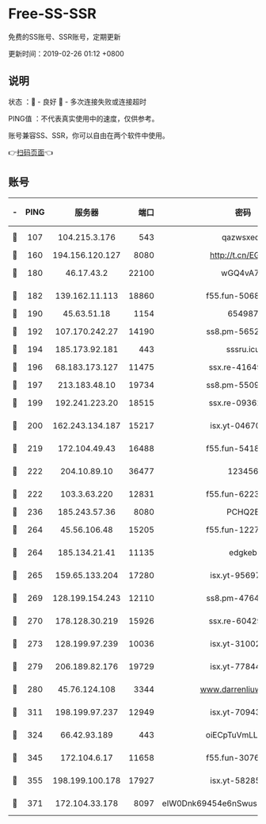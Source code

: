 # Free-SS-SSR

免费的SS账号、SSR账号，定期更新

更新时间：2019-02-26 01:12 +0800

## 说明

状态     ：🙂 - 良好 🙁 - 多次连接失败或连接超时

PING值   ：不代表真实使用中的速度，仅供参考。

账号兼容SS、SSR，你可以自由在两个软件中使用。

👉[扫码页面](https://liesauer.github.io/free-ss-ssr.github.io/)👈

## 账号

|-|PING|服务器|端口|密码|加密方式|区域|
|:----:|:----:|:-----:|-----:|:----:|:----:|:----:|
|🙂|107|104.215.3.176|543|qazwsxedc|aes-256-gcm|JP|
|🙂|160|194.156.120.127|8080|http://t.cn/EGJIyrl|rc4-md5|RU|
|🙂|180|46.17.43.2|22100|wGQ4vA7D|aes-256-gcm|RU|
|🙂|182|139.162.11.113|18860|f55.fun-50686264|aes-256-cfb|SG|
|🙂|190|45.63.51.18|1154|654987|chacha20|US|
|🙂|192|107.170.242.27|14190|ss8.pm-56526890|aes-256-cfb|US|
|🙂|194|185.173.92.181|443|sssru.icu|rc4-md5|RU|
|🙂|196|68.183.173.127|11475|ssx.re-41649202|aes-256-cfb|US|
|🙂|197|213.183.48.10|19734|ss8.pm-55096385|rc4-md5|RU|
|🙂|199|192.241.223.20|18515|ssx.re-09362839|aes-256-cfb|US|
|🙂|200|162.243.134.187|15217|isx.yt-04670550|aes-256-cfb|US|
|🙂|219|172.104.49.43|16488|f55.fun-54186310|aes-256-cfb|SG|
|🙂|222|204.10.89.10|36477|123456|aes-256-cfb|US|
|🙂|222|103.3.63.220|12831|f55.fun-62237207|aes-256-cfb|SG|
|🙂|236|185.243.57.36|8080|PCHQ2E|rc4-md5|US|
|🙂|264|45.56.106.48|15205|f55.fun-12278228|aes-256-cfb|US|
|🙂|264|185.134.21.41|11135|edgkeb|aes-256-cfb|GB|
|🙂|265|159.65.133.204|17280|isx.yt-95697435|aes-256-cfb|SG|
|🙂|269|128.199.154.243|12110|ss8.pm-47641220|aes-256-cfb|SG|
|🙂|270|178.128.30.219|15926|ssx.re-60429787|aes-256-cfb|SG|
|🙂|273|128.199.97.239|10036|isx.yt-31002701|aes-256-cfb|SG|
|🙂|279|206.189.82.176|19729|isx.yt-77844520|aes-256-cfb|SG|
|🙂|280|45.76.124.108|3344|www.darrenliuwei.com|aes-256-cfb|AU|
|🙂|311|198.199.97.237|12949|isx.yt-70943099|aes-256-cfb|US|
|🙂|324|66.42.93.189|443|oiECpTuVmLLxk4Ts|aes-256-cfb|US|
|🙂|345|172.104.6.17|11658|f55.fun-30764636|aes-256-cfb|US|
|🙂|355|198.199.100.178|17927|isx.yt-58285902|aes-256-cfb|US|
|🙂|371|172.104.33.178|8097|eIW0Dnk69454e6nSwuspv9DmS201tQ0D|aes-256-cfb|SG|
